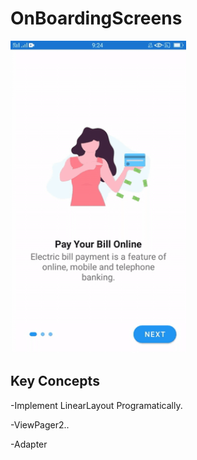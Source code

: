 # OnBoardingScreens
<Img src="app/src/main/java/Images/intro.gif" height ="500">
  
  ## Key Concepts
  -Implement LinearLayout Programatically.
  
  -ViewPager2..
  
  -Adapter
